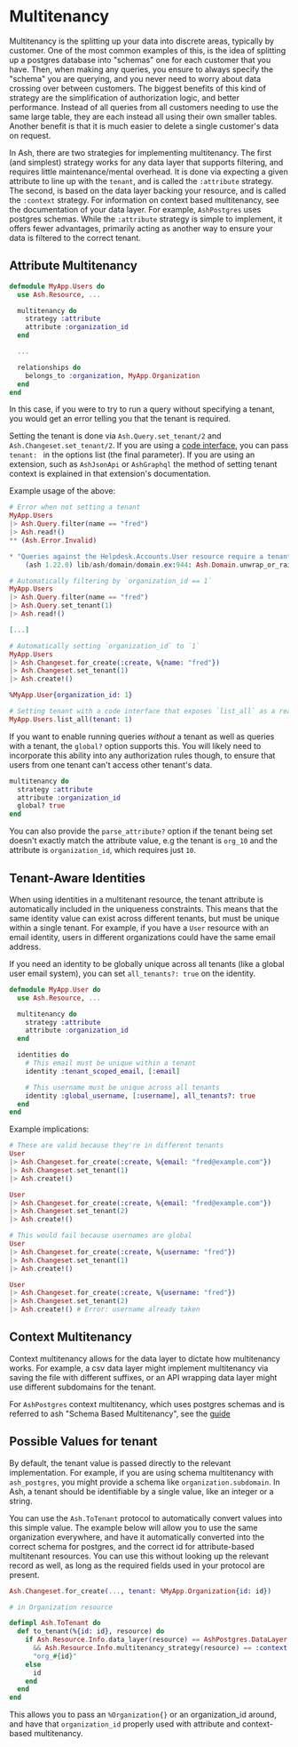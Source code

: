# Multitenancy

Multitenancy is the splitting up your data into discrete areas, typically by customer. One of the most common examples of this, is the idea of splitting up a postgres database into "schemas" one for each customer that you have. Then, when making any queries, you ensure to always specify the "schema" you are querying, and you never need to worry about data crossing over between customers. The biggest benefits of this kind of strategy are the simplification of authorization logic, and better performance. Instead of all queries from all customers needing to use the same large table, they are each instead all using their own smaller tables. Another benefit is that it is much easier to delete a single customer's data on request.

In Ash, there are two strategies for implementing multitenancy. The first (and simplest) strategy works for any data layer that supports filtering, and requires little maintenance/mental overhead. It is done via expecting a given attribute to line up with the `tenant`, and is called the `:attribute` strategy. The second, is based on the data layer backing your resource, and is called the `:context` strategy. For information on context based multitenancy, see the documentation of your data layer. For example, `AshPostgres` uses postgres schemas. While the `:attribute` strategy is simple to implement, it offers fewer advantages, primarily acting as another way to ensure your data is filtered to the correct tenant.

## Attribute Multitenancy

```elixir
defmodule MyApp.Users do
  use Ash.Resource, ...

  multitenancy do
    strategy :attribute
    attribute :organization_id
  end

  ...

  relationships do
    belongs_to :organization, MyApp.Organization
  end
end
```

In this case, if you were to try to run a query without specifying a tenant, you would get an error telling you that the tenant is required.

Setting the tenant is done via `Ash.Query.set_tenant/2` and `Ash.Changeset.set_tenant/2`. If you are using a [code interface](/documentation/topics/resources/code-interfaces.md), you can pass `tenant: ` in the options list (the final parameter). If you are using an extension, such as `AshJsonApi` or `AshGraphql` the method of setting tenant context is explained in that extension's documentation.

Example usage of the above:

```elixir
# Error when not setting a tenant
MyApp.Users
|> Ash.Query.filter(name == "fred")
|> Ash.read!()
** (Ash.Error.Invalid)

* "Queries against the Helpdesk.Accounts.User resource require a tenant to be specified"
    (ash 1.22.0) lib/ash/domain/domain.ex:944: Ash.Domain.unwrap_or_raise!/2

# Automatically filtering by `organization_id == 1`
MyApp.Users
|> Ash.Query.filter(name == "fred")
|> Ash.Query.set_tenant(1)
|> Ash.read!()

[...]

# Automatically setting `organization_id` to `1`
MyApp.Users
|> Ash.Changeset.for_create(:create, %{name: "fred"})
|> Ash.Changeset.set_tenant(1)
|> Ash.create!()

%MyApp.User{organization_id: 1}

# Setting tenant with a code interface that exposes `list_all` as a read action
MyApp.Users.list_all(tenant: 1)
```

If you want to enable running queries _without_ a tenant as well as queries with a tenant, the `global?` option supports this. You will likely need to incorporate this ability into any authorization rules though, to ensure that users from one tenant can't access other tenant's data.

```elixir
multitenancy do
  strategy :attribute
  attribute :organization_id
  global? true
end
```

You can also provide the `parse_attribute?` option if the tenant being set doesn't exactly match the attribute value, e.g the tenant is `org_10` and the attribute is `organization_id`, which requires just `10`.

## Tenant-Aware Identities

When using identities in a multitenant resource, the tenant attribute is automatically included in the uniqueness constraints. This means that the same identity value can exist across different tenants, but must be unique within a single tenant. For example, if you have a `User` resource with an email identity, users in different organizations could have the same email address.

If you need an identity to be globally unique across all tenants (like a global user email system), you can set `all_tenants?: true` on the identity.

```elixir
defmodule MyApp.User do
  use Ash.Resource, ...

  multitenancy do
    strategy :attribute
    attribute :organization_id
  end

  identities do
    # This email must be unique within a tenant
    identity :tenant_scoped_email, [:email]

    # This username must be unique across all tenants
    identity :global_username, [:username], all_tenants?: true
  end
end
```

Example implications:

```elixir
# These are valid because they're in different tenants
User
|> Ash.Changeset.for_create(:create, %{email: "fred@example.com"})
|> Ash.Changeset.set_tenant(1)
|> Ash.create!()

User
|> Ash.Changeset.for_create(:create, %{email: "fred@example.com"})
|> Ash.Changeset.set_tenant(2)
|> Ash.create!()

# This would fail because usernames are global
User
|> Ash.Changeset.for_create(:create, %{username: "fred"})
|> Ash.Changeset.set_tenant(1)
|> Ash.create!()

User
|> Ash.Changeset.for_create(:create, %{username: "fred"})
|> Ash.Changeset.set_tenant(2)
|> Ash.create!() # Error: username already taken
```

## Context Multitenancy

Context multitenancy allows for the data layer to dictate how multitenancy works. For example, a csv data layer might implement multitenancy via saving the file with different suffixes, or an API wrapping data layer might use different subdomains for the tenant.

For `AshPostgres` context multitenancy, which uses postgres schemas and is referred to ash "Schema Based Multitenancy", see the [guide](https://hexdocs.pm/ash_postgres/schema-based-multitenancy.html)

## Possible Values for tenant

By default, the tenant value is passed directly to the relevant implementation. For example, if you are using schema multitenancy with `ash_postgres`, you might provide a schema like `organization.subdomain`. In Ash, a tenant should be identifiable by a single value, like an integer or a string.

You can use the `Ash.ToTenant` protocol to automatically convert values into this simple value. The example below will allow you to use the same organization everywhere, and have it automatically converted into the correct schema for postgres, and the correct id for attribute-based multitenant resources. You can use this without looking up the relevant record as well, as long as the required fields used in your protocol are present.

```elixir
Ash.Changeset.for_create(..., tenant: %MyApp.Organization{id: id})
```

```elixir
# in Organization resource

defimpl Ash.ToTenant do
  def to_tenant(%{id: id}, resource) do
    if Ash.Resource.Info.data_layer(resource) == AshPostgres.DataLayer
      && Ash.Resource.Info.multitenancy_strategy(resource) == :context do
      "org_#{id}"
    else
      id
    end
  end
end
```

This allows you to pass an `%Organization{}` or an organization_id around, and have that `organization_id` properly used with attribute and context-based multitenancy.
